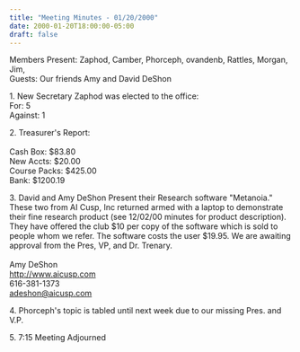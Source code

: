 ```yaml
---
title: "Meeting Minutes - 01/20/2000"
date: 2000-01-20T18:00:00-05:00
draft: false
---
```


<p>Members Present: Zaphod, Camber, Phorceph, ovandenb, Rattles, Morgan, Jim,<br>
Guests:  Our friends Amy and David DeShon </p><p>
1. New Secretary Zaphod was elected to the office:<br>
   For: 5<br>
   Against: 1</p><p>
2. Treasurer's Report:<br><br>
   Cash Box: $83.80<br>
   New Accts: $20.00<br>
   Course Packs: $425.00<br>
   Bank: $1200.19</p><p>
3. David and Amy DeShon Present their Research software "Metanoia."  These two from AI Cusp, Inc returned armed with a laptop to demonstrate
   their fine research product (see 12/02/00 minutes for product description). They have offered the club $10 per copy of the software which is sold
   to people whom we refer.  The software costs the user $19.95.  We are awaiting approval from the Pres, VP, and Dr. Trenary.<br><br>
   Amy DeShon<br>
   <a href="http://www.aicusp.com">http://www.aicusp.com</a><br>
   616-381-1373<br>
   <a href="mailto:adeshon@aicusp.com">adeshon@aicusp.com</a></p><p>
4. Phorceph's topic is tabled until next week due to our missing Pres. and V.P.</p><p>
5. 7:15 Meeting Adjourned</p>

